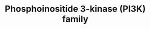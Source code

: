 ---
annotations: []
authors:
- Eweitz
citedin: ''
communities:
- ONTOX
description: Classes of PI3K genes
last-edited: 2024-11-12
ndex: null
organisms:
- Homo sapiens
redirect_from:
- /index.php/Pathway:WP5472
- /instance/WP5472
- /instance/WP5472_r135814
revision: r135814
schema-jsonld:
- '@context': https://schema.org/
  '@id': https://wikipathways.github.io/pathways/WP5472.html
  '@type': Dataset
  creator:
    '@type': Organization
    name: WikiPathways
  description: Classes of PI3K genes
  keywords:
  - PIK3C2A
  - PIK3C2B
  - PIK3C2G
  - PIK3CA
  - PIK3CB
  - PIK3CD
  - PIK3CG
  - PIK3R1
  - PIK3R2
  - PIK3R3
  - PIK3R4
  - PIK3R5
  - PIK3R6
  license: CC0
  name: Phosphoinositide 3-kinase (PI3K) family
seo: CreativeWork
title: Phosphoinositide 3-kinase (PI3K) family
wpid: WP5472
---